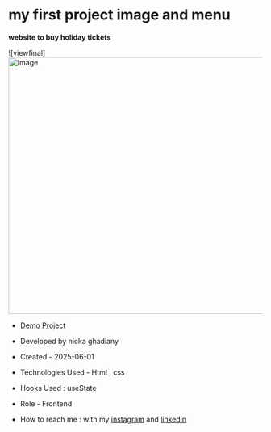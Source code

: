 # my first project image and menu

**website to buy holiday tickets**

![viewfinal]<img width="509" alt="Image" src="https://github.com/user-attachments/assets/44c0e4e4-a6bf-4a7e-b695-d4095df6d5fd" />

- [Demo Project](https://nickaghadiany.github.io/firstproject/)

- Developed by nicka ghadiany

- Created - 2025-06-01

- Technologies Used - Html , css

- Hooks Used : useState 

- Role - Frontend

- How to reach me : with my [instagram](https://www.instagram.com/nicka.ghadiany?igsh=MXEwMHhzMGsyazF6eg==) and [linkedin](https://www.linkedin.com/in/nicka-ghadiany/)
